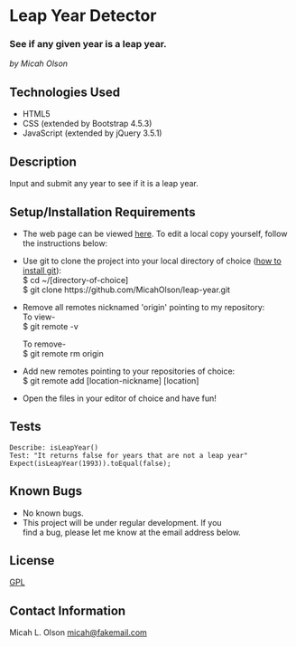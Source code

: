 # Leap Year Detector

### See if any given year is a leap year.  
_by Micah Olson_

## Technologies Used
* HTML5
* CSS (extended by Bootstrap 4.5.3)
* JavaScript (extended by jQuery 3.5.1)

## Description
Input and submit any year to see if it is a leap year.

## Setup/Installation Requirements
* The web page can be viewed [here](https://micaholson.github.io/leap-year). To edit a local copy yourself, follow the instructions below:  

* Use git to clone the project into your local directory of choice ([how to install git](https://www.learnhowtoprogram.com/introduction-to-programming/getting-started-with-intro-to-programming/git-and-github)):  
  $ cd ~/\[directory-of-choice\]  
  $ git clone https[]()://github.com/MicahOlson/leap-year.git  

* Remove all remotes nicknamed 'origin' pointing to my repository:  
  To view-  
  $ git remote -v  

  To remove-  
  $ git remote rm origin  
* Add new remotes pointing to your repositories of choice:  
  $ git remote add \[location-nickname\] \[location\]  

* Open the files in your editor of choice and have fun!

## Tests
```
Describe: isLeapYear()  
Test: "It returns false for years that are not a leap year"    
Expect(isLeapYear(1993)).toEqual(false);  
```

## Known Bugs
* No known bugs.
* This project will be under regular development. If you  
find a bug, please let me know at the email address below. 

## License
[GPL](https://choosealicense.com/licenses/gpl-3.0/)

## Contact Information
Micah L. Olson micah@fakemail.com
